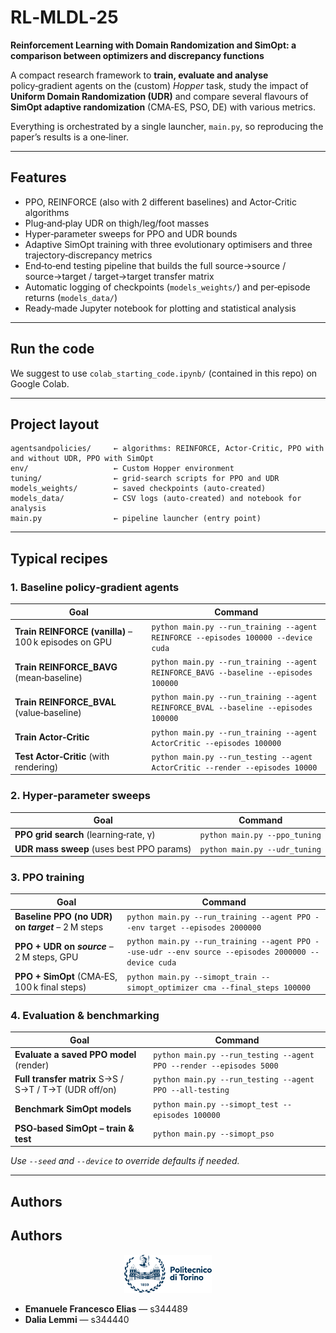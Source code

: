 # RL‑MLDL‑25

**Reinforcement Learning with Domain Randomization and SimOpt: a comparison between optimizers and discrepancy functions**

A compact research framework to **train, evaluate and analyse** policy‑gradient agents on the (custom) *Hopper* task, study the impact of **Uniform Domain Randomization (UDR)** and compare several flavours of **SimOpt adaptive randomization** (CMA‑ES, PSO, DE) with various metrics.

Everything is orchestrated by a single launcher, `main.py`, so reproducing the paper’s results is a one‑liner.

---

## Features

* PPO, REINFORCE (also with 2 different baselines) and Actor‑Critic algorithms
* Plug‑and‑play UDR on thigh/leg/foot masses
* Hyper‑parameter sweeps for PPO and UDR bounds
* Adaptive SimOpt training with three evolutionary optimisers and three trajectory‑discrepancy metrics
* End‑to‑end testing pipeline that builds the full source→source / source→target / target→target transfer matrix
* Automatic logging of checkpoints (`models_weights/`) and per‑episode returns (`models_data/`)
* Ready‑made Jupyter notebook for plotting and statistical analysis

---

## Run the code

We suggest to use `colab_starting_code.ipynb/` (contained in this repo) on Google Colab. 

---

## Project layout

```
agentsandpolicies/     ← algorithms: REINFORCE, Actor‑Critic, PPO with and without UDR, PPO with SimOpt 
env/                   ← Custom Hopper environment
tuning/                ← grid‑search scripts for PPO and UDR
models_weights/        ← saved checkpoints (auto‑created)
models_data/           ← CSV logs (auto‑created) and notebook for analysis
main.py                ← pipeline launcher (entry point)
```

---

## Typical recipes 

### 1. Baseline policy‑gradient agents

| Goal                                                  | Command                                                                             |
| ----------------------------------------------------- | ----------------------------------------------------------------------------------- |
| **Train REINFORCE (vanilla)** – 100 k episodes on GPU | `python main.py --run_training --agent REINFORCE --episodes 100000 --device cuda`   |
| **Train REINFORCE\_BAVG** (mean‑baseline)             | `python main.py --run_training --agent REINFORCE_BAVG --baseline --episodes 100000` |
| **Train REINFORCE\_BVAL** (value‑baseline)            | `python main.py --run_training --agent REINFORCE_BVAL --baseline --episodes 100000` |
| **Train Actor‑Critic**                                | `python main.py --run_training --agent ActorCritic --episodes 100000`               |
| **Test Actor‑Critic** (with rendering)                | `python main.py --run_testing --agent ActorCritic --render --episodes 10000`        |

### 2. Hyper‑parameter sweeps

| Goal                                            | Command                       |
| ----------------------------------------------- | ----------------------------- |
| **PPO grid search** (learning‑rate, γ) 		  | `python main.py --ppo_tuning` |
| **UDR mass sweep** (uses best PPO params)       | `python main.py --udr_tuning` |

### 3. PPO training

| Goal                                              | Command                                                                                             |
| ------------------------------------------------- | --------------------------------------------------------------------------------------------------- |
| **Baseline PPO (no UDR) on *target*** – 2 M steps | `python main.py --run_training --agent PPO --env target --episodes 2000000`                         |
| **PPO + UDR on *source*** – 2 M steps, GPU        | `python main.py --run_training --agent PPO --use-udr --env source --episodes 2000000 --device cuda` |
| **PPO + SimOpt** (CMA‑ES, 100 k final steps)      | `python main.py --simopt_train --simopt_optimizer cma --final_steps 100000`                         |

### 4. Evaluation & benchmarking

| Goal                                                  | Command                                                             |
| ----------------------------------------------------- | ------------------------------------------------------------------- |
| **Evaluate a saved PPO model** (render)               | `python main.py --run_testing --agent PPO --render --episodes 5000` |
| **Full transfer matrix** S→S / S→T / T→T (UDR off/on) | `python main.py --run_testing --agent PPO --all-testing`            |
| **Benchmark SimOpt models**                           | `python main.py --simopt_test --episodes 100000`                    |
| **PSO‑based SimOpt – train & test**                   | `python main.py --simopt_pso`                                       |

*Use `--seed` and `--device` to override defaults if needed.*


---

## Authors

## Authors

<p align="center">
  <img src="./logo/poli.png" alt="Politecnico di Milano" width="140"/>
</p>

* **Emanuele Francesco Elias** — s344489
* **Dalia Lemmi** — s344440


